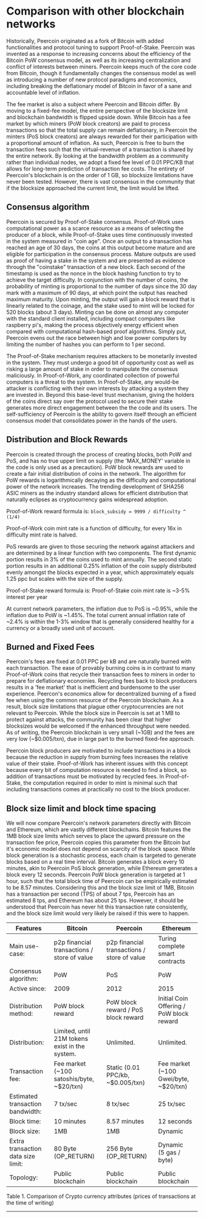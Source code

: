 # Comparison with other blockchain networks

Historically, Peercoin originated as a fork of Bitcoin with added functionalities and protocol tuning to support Proof-of-Stake.  Peercoin was invented as a response to increasing concerns about the efficiency of the Bitcoin PoW consensus model, as well as its increasing centralization and conflict of interests between miners.  Peercoin keeps much of the core code from Bitcoin, though it fundamentally changes the consensus model as well as introducing a number of new protocol paradigms and economics, including breaking the deflationary model of Bitcoin in favor of a sane and accountable level of inflation.

The fee market is also a subject where Peercoin and Bitcoin differ. By moving to a fixed-fee model, the entire perspective of the blocksize limit and blockchain bandwidth is flipped upside down. While Bitcoin has a fee market by which miners (PoW block creators) are paid to process transactions so that the total supply can remain deflationary, in Peercoin the minters (PoS block creators) are always rewarded for their participation with a proportional amount of inflation.  As such, Peercoin is free to burn the transaction fees such that the virtual-revenue of a transaction is shared by the entire network. By looking at the bandwidth problem as a community rather than individual nodes, we adopt a fixed fee level of 0.01 PPC/KB that allows for long-term prediction of transaction fee costs. The entirety of Peercoin's blockchain is on the order of 1 GB, so blocksize limitations have never been tested. However, there is vast consensus in the community that if the blocksize approached the current limit, the limit would be lifted.

## Consensus algorithm

Peercoin is secured by Proof-of-Stake consensus. Proof-of-Work uses computational power as a scarce resource as a means of selecting the producer of a block, while Proof-of-Stake uses time continuously invested in the system measured in "coin age". Once an output to a transaction has reached an age of 30 days, the coins at this output become mature and are eligible for participation in the consensus process. Mature outputs are used as proof of having a stake in the system and are presented as evidence through the "coinstake" transaction of a new block. Each second of the timestamp is used as the nonce in the block hashing function to try to achieve the target difficulty. In conjunction with the number of coins, the probability of minting is proportional to the number of days since the 30 day mark with a maximum of 90 days, at which point the output has reached maximum maturity. Upon minting, the output will gain a block reward that is linearly related to the coinage, and the stake used to mint will be locked for 520 blocks (about 3 days). Minting can be done on almost any computer with the standard client installed, including compact computers like raspberry pi's, making the process objectively energy efficient when compared with computational hash-based proof algorithms. Simply put, Peercoin evens out the race between high and low power computers by limiting the number of hashes you can perform to 1 per second.

The Proof-of-Stake mechanism requires attackers to be monetarily invested in the system. They must undergo a good bit of opportunity cost as well as risking a large amount of stake in order to manipulate the consensus maliciously. In Proof-of-Work, any coordinated collection of powerful computers is a threat to the system. In Proof-of-Stake, any would-be attacker is conflicting with their own interests by attacking a system they are invested in. Beyond this base-level trust mechanism, giving the holders of the coins direct say over the protocol used to secure their stake generates more direct engagement between the the code and its users. The self-sufficiency of Peercoin is the ability to govern itself through an efficient consensus model that consolidates power in the hands of the users.

## Distribution and Block Rewards

Peercoin is created through the process of creating blocks, both PoW and PoS, and has no true upper limit on supply (the 'MAX_MONEY' variable in the code is only used as a precaution). PoW block rewards are used to create a fair initial distribution of coins in the network. The algorithm for PoW rewards is logarithmically decaying as the difficulty and computational power of the network increases. The trending development of SHA256 ASIC miners as the industry standard allows for efficient distribution that naturally eclipses as cryptocurrency gains widespread adoption.

Proof-of-Work reward formula is: `block_subsidy = 9999 / difficulty ^ (1/4)`

Proof-of-Work coin mint rate is a function of difficulty, for every 16x in difficulty mint rate is halved.

PoS rewards are given to those securing the network against attackers and are determined by a linear function with two components. The first dynamic portion results in 3% of the coins used to mint annually. The second static portion results in an additional 0.25% inflation of the coin supply distributed evenly amongst the blocks expected in a year, which approximately equals 1.25 ppc but scales with the size of the supply.

Proof-of-Stake reward formula is:
Proof-of-Stake coin mint rate is ~3-5% interest per year

At current network parameters, the inflation due to PoS is ~0.95%, while the inflation due to PoW is ~1.45%.  The total current annual inflation rate of ~2.4% is within the 1-3% window that is generally considered healthy for a currency or a broadly used unit of account.

## Burned and Fixed Fees
Peercoin's fees are fixed at 0.01 PPC per kB and are naturally burned with each transaction. The ease of provably burning coins is in contrast to many Proof-of-Work coins that recycle their transaction fees to miners in order to prepare for deflationary economies. Recycling fees back to block producers results in a 'fee market' that is inefficient and burdensome to the user experience. Peercon's economics allow for decentralized burning of a fixed fee when using the common resource of the Peercoin blockchain. As a result, block size limitations that plague other cryptocurrencies are not relevant to Peercoin. While the block size in Peercoin is set at 1 MB to protect against attacks, the community has been clear that higher blocksizes would be welcomed if the enhanced throughput were needed. As of writing, the Peercoin blockchain is very small (~1GB) and the fees are very low (~$0.005/txn), due in large part to the burned fixed-fee approach.

Peercoin block producers are motivated to include transactions in a block because the reduction in supply from burning fees increases the relative value of their stake. Proof-of-Work has inherent issues with this concept because every bit of computation resource is needed to find a block, so addition of transactions must be motivated by recycled fees. In Proof-of-Stake, the computation required in order to mint is minimal such that including transactions comes at practically no cost to the block producer.

## Block size limit and block time spacing

We will now compare Peercoin's network parameters directly with Bitcoin and Ethereum, which are vastly different blockchains.
Bitcoin features the 1MB block size limits which serves to place the upward pressure on the transaction fee price, Peercoin copies this parameter from the Bitcoin but it's economic model does not depend on scarcity of the block space.
While block generation is a stochastic process, each chain is targeted to generate blocks based on a real time interval. Bitcoin generates a block every 10 minutes, akin to Peercoin PoS block generation, while Ethereum generates a block every 12 seconds.  Peercoin PoW block generation is targeted at 1 hour, such that the total block time of Peercoin can be empirically estimated to be 8.57 minutes. Considering this and the block size limit of 1MB, Bitcoin has a transaction per second (TPS) of about 7 tps, Peercoin has an estimated 8 tps, and Ethereum has about 25 tps. However, it should be understood that Peercoin has never hit this transaction rate consistently, and the block size limit would very likely be raised if this were to happen.

<table>
<thead>
<tr>
<th>Features</th>
<th>Bitcoin</th>
<th>Peercoin</th>
<th>Ethereum</th>
</tr>
</thead>
<tbody>
<tr>
<td>Main use-case:</td>
<td>p2p financial transactions / store of value</td>
<td>p2p financial transactions / store of value</td>
<td>Turing complete smart contracts</td>
</tr>
<tr>
<td>Consensus algorithm:</td>
<td>PoW</td>
<td>PoS</td>
<td>PoW</td>
</tr>
<tr>
<td>Active since:</td>
<td>2009</td>
<td>2012</td>
<td>2015</td>
</tr>
</tr>
<tr>
<td>Distribution method:</td>
<td>PoW block reward</td>
<td>PoW block reward / PoS block reward</td>
<td>Initial Coin Offering / PoW block reward</td>
</tr>
<tr>
<td>Distribution:</td>
<td>Limited, until 21M tokens exist in the system.</td>
<td>Unlimited.</td>
<td>Unlimited.</td>
</tr>
</tr>
<tr>
<td>Transaction fee:</td>
<td>Fee market (~100 satoshis/byte, ~$20/txn)</td>
<td>Static (0.01 PPC/kb, ~$0.005/txn)</td>
<td>Fee market (~100 Gwei/byte, ~$20/txn)</td>
</tr>
<tr>
<td>Estimated transaction bandwidth:</td>
<td>7 tx/sec</td>
<td>8 tx/sec</td>
<td>25 tx/sec</td>
</tr>
<tr>
<td>Block time:</td>
<td>10 minutes</td>
<td>8.57 minutes</td>
<td>12 seconds</td>
</tr>
<tr>
<td>Block size:</td>
<td>1MB</td>
<td>1MB</td>
<td>Dynamic</td>
</tr>
<tr>
<td>Extra transaction data size limit:</td>
<td>80 Byte<br />(OP_RETURN)</td>
<td>256 Byte<br />(OP_RETURN)</td>
<td>Dynamic<br />(5 gas / byte)</td>
</tr>
<tr>
<td>Topology:</td>
<td>Public blockchain</td>
<td>Public blockchain</td>
<td>Public blockchain</td>
</tr>
</tbody>
</table>
Table 1. Comparison of Crypto currency attributes
(prices of transactions at the time of writing)

---
